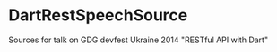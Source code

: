 DartRestSpeechSource
====================

Sources for talk on GDG devfest Ukraine 2014 "RESTful API with Dart"

